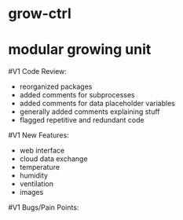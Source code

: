 # grow-ctrl
# modular growing unit

#V1 Code Review:
- reorganized packages
- added comments for subprocesses 
- added comments for data placeholder variables
- generally added comments explaining stuff
- flagged repetitive and redundant code

#V1 New Features:
- web interface
- cloud data exchange
- temperature
- humidity
- ventilation
- images

#V1 Bugs/Pain Points:
 

